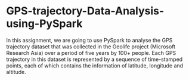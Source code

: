# GPS-trajectory-Data-Analysis-using-PySpark
In this assignment, we are going to use PySpark to analyse the GPS trajectory dataset that was collected in the Geolife project (Microsoft Research Asia) over a period of five years by 100+ people. Each GPS trajectory in this dataset is represented by a sequence of time-stamped points, each of which contains the information of latitude, longitude and altitude.

